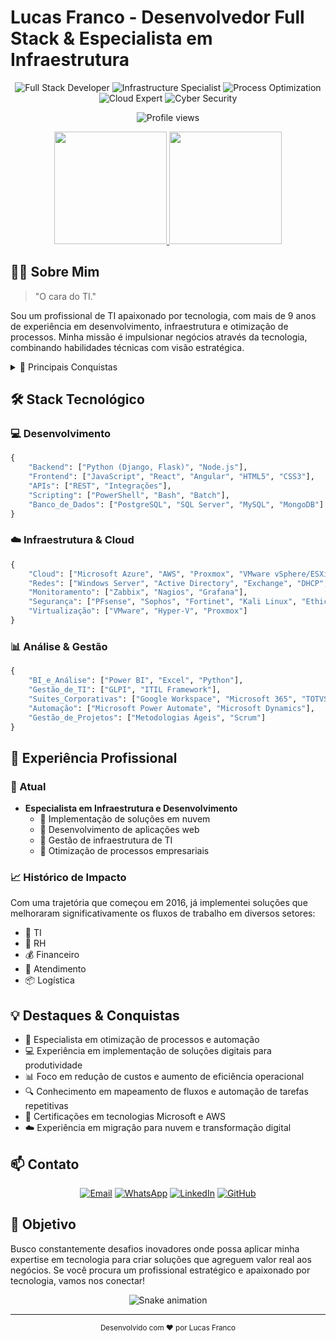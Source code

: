 # Lucas Franco - Desenvolvedor Full Stack & Especialista em Infraestrutura

<div align="center">
  <img src="https://img.shields.io/badge/Full%20Stack-Developer-blue" alt="Full Stack Developer">
  <img src="https://img.shields.io/badge/Infrastructure-Specialist-green" alt="Infrastructure Specialist">
  <img src="https://img.shields.io/badge/Process-Optimization-orange" alt="Process Optimization">
  <img src="https://img.shields.io/badge/Cloud-Expert-blueviolet" alt="Cloud Expert">
  <img src="https://img.shields.io/badge/Cyber-Security-red" alt="Cyber Security">
  
  <p align="center">
    <img src="https://komarev.com/ghpvc/?username=LucasDaSilvaFranco&label=Profile%20views&color=0e75b6&style=flat" alt="Profile views" />
  </p>
</div>

<div align="center">
  <a href="https://github.com/LucasDaSilvaFranco">
    <img height="180em" src="https://github-readme-stats.vercel.app/api?username=LucasDaSilvaFranco&show_icons=true&theme=dracula&include_all_commits=true&count_private=true"/>
    <img height="180em" src="https://github-readme-stats.vercel.app/api/top-langs/?username=LucasDaSilvaFranco&layout=compact&langs_count=7&theme=dracula"/>
  </a>
</div>

## 👨‍💻 Sobre Mim

> "O cara do TI."

Sou um profissional de TI apaixonado por tecnologia, com mais de 9 anos de experiência em desenvolvimento, infraestrutura e otimização de processos. Minha missão é impulsionar negócios através da tecnologia, combinando habilidades técnicas com visão estratégica.

<details>
<summary>🎯 Principais Conquistas</summary>

- Implementação de soluções que reduziram custos operacionais
- Automação de processos críticos de negócio
- Migração bem-sucedida de infraestruturas para a nuvem
- Desenvolvimento de soluções personalizadas para diversos setores
</details>

## 🛠️ Stack Tecnológico

### 💻 Desenvolvimento
```python
{
    "Backend": ["Python (Django, Flask)", "Node.js"],
    "Frontend": ["JavaScript", "React", "Angular", "HTML5", "CSS3"],
    "APIs": ["REST", "Integrações"],
    "Scripting": ["PowerShell", "Bash", "Batch"],
    "Banco_de_Dados": ["PostgreSQL", "SQL Server", "MySQL", "MongoDB"]
}
```

### ☁️ Infraestrutura & Cloud
```python
{
    "Cloud": ["Microsoft Azure", "AWS", "Proxmox", "VMware vSphere/ESXi", "Hyper-V"],
    "Redes": ["Windows Server", "Active Directory", "Exchange", "DHCP", "DNS", "VPN", "VLAN"],
    "Monitoramento": ["Zabbix", "Nagios", "Grafana"],
    "Segurança": ["PFsense", "Sophos", "Fortinet", "Kali Linux", "Ethical Hacking"],
    "Virtualização": ["VMware", "Hyper-V", "Proxmox"]
}
```

### 📊 Análise & Gestão
```python
{
    "BI_e_Análise": ["Power BI", "Excel", "Python"],
    "Gestão_de_TI": ["GLPI", "ITIL Framework"],
    "Suites_Corporativas": ["Google Workspace", "Microsoft 365", "TOTVS"],
    "Automação": ["Microsoft Power Automate", "Microsoft Dynamics"],
    "Gestão_de_Projetos": ["Metodologias Ágeis", "Scrum"]
}
```

## 🚀 Experiência Profissional

### 🎯 Atual
- **Especialista em Infraestrutura e Desenvolvimento**
  - 🔹 Implementação de soluções em nuvem
  - 🔹 Desenvolvimento de aplicações web
  - 🔹 Gestão de infraestrutura de TI
  - 🔹 Otimização de processos empresariais

### 📈 Histórico de Impacto
Com uma trajetória que começou em 2016, já implementei soluções que melhoraram significativamente os fluxos de trabalho em diversos setores:
- 💼 TI
- 👥 RH
- 💰 Financeiro
- 🎯 Atendimento
- 📦 Logística

## 💡 Destaques & Conquistas
- 🔄 Especialista em otimização de processos e automação
- 💻 Experiência em implementação de soluções digitais para produtividade
- 📊 Foco em redução de custos e aumento de eficiência operacional
- 🔍 Conhecimento em mapeamento de fluxos e automação de tarefas repetitivas
- 📜 Certificações em tecnologias Microsoft e AWS
- ☁️ Experiência em migração para nuvem e transformação digital

## 📫 Contato

<div align="center">
  
[![Email](https://img.shields.io/badge/Email-lucas.franco.tech%40gmail.com-red)](mailto:lucas.franco.tech@gmail.com)
[![WhatsApp](https://img.shields.io/badge/WhatsApp-%2B55%2011%209%203243--3710-brightgreen)](https://wa.me/5511932433710)
[![LinkedIn](https://img.shields.io/badge/LinkedIn-Lucas%20Franco-blue)](https://www.linkedin.com/in/lucas-franco-tech/)
[![GitHub](https://img.shields.io/badge/GitHub-LucasDaSilvaFranco-black)](https://github.com/LucasDaSilvaFranco)

</div>

## 🎯 Objetivo

Busco constantemente desafios inovadores onde possa aplicar minha expertise em tecnologia para criar soluções que agreguem valor real aos negócios. Se você procura um profissional estratégico e apaixonado por tecnologia, vamos nos conectar!

<div align="center">
  
  ![Snake animation](https://github.com/LucasDaSilvaFranco/LucasDaSilvaFranco/blob/output/github-contribution-grid-snake.svg)
  
</div>

---

<div align="center">
  <sub>Desenvolvido com ❤️ por Lucas Franco</sub>
</div> 